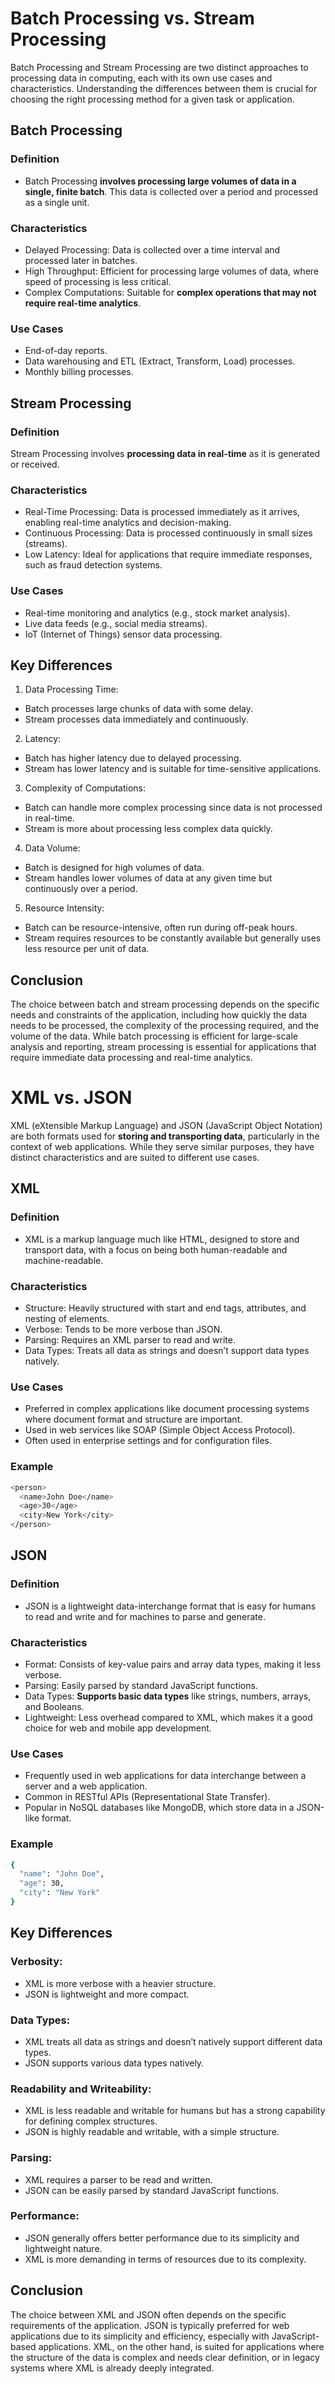 # Batch Processing vs. Stream Processing

Batch Processing and Stream Processing are two distinct approaches to processing data in computing, each with its own use cases and characteristics. Understanding the differences between them is crucial for choosing the right processing method for a given task or application.

## Batch Processing

### Definition
- Batch Processing **involves processing large volumes of data in a single, finite batch**. This data is collected over a period and processed as a single unit.

### Characteristics
- Delayed Processing: Data is collected over a time interval and processed later in batches.
- High Throughput: Efficient for processing large volumes of data, where speed of processing is less critical.
- Complex Computations: Suitable for **complex operations that may not require real-time analytics**.

### Use Cases
- End-of-day reports.
- Data warehousing and ETL (Extract, Transform, Load) processes.
- Monthly billing processes.

## Stream Processing

### Definition
Stream Processing involves **processing data in real-time** as it is generated or received.

### Characteristics
- Real-Time Processing: Data is processed immediately as it arrives, enabling real-time analytics and decision-making.
- Continuous Processing: Data is processed continuously in small sizes (streams).
- Low Latency: Ideal for applications that require immediate responses, such as fraud detection systems.

### Use Cases
- Real-time monitoring and analytics (e.g., stock market analysis).
- Live data feeds (e.g., social media streams).
- IoT (Internet of Things) sensor data processing.

## Key Differences
1. Data Processing Time:

- Batch processes large chunks of data with some delay.
- Stream processes data immediately and continuously.

2. Latency:

- Batch has higher latency due to delayed processing.
- Stream has lower latency and is suitable for time-sensitive applications.

3. Complexity of Computations:

- Batch can handle more complex processing since data is not processed in real-time.
- Stream is more about processing less complex data quickly.

4. Data Volume:

- Batch is designed for high volumes of data.
- Stream handles lower volumes of data at any given time but continuously over a period.

5. Resource Intensity:

- Batch can be resource-intensive, often run during off-peak hours.
- Stream requires resources to be constantly available but generally uses less resource per unit of data.

## Conclusion
The choice between batch and stream processing depends on the specific needs and constraints of the application, including how quickly the data needs to be processed, the complexity of the processing required, and the volume of the data. While batch processing is efficient for large-scale analysis and reporting, stream processing is essential for applications that require immediate data processing and real-time analytics.

# XML vs. JSON
XML (eXtensible Markup Language) and JSON (JavaScript Object Notation) are both formats used for **storing and transporting data**, particularly in the context of web applications. While they serve similar purposes, they have distinct characteristics and are suited to different use cases.

## XML
### Definition
- XML is a markup language much like HTML, designed to store and transport data, with a focus on being both human-readable and machine-readable.

### Characteristics
- Structure: Heavily structured with start and end tags, attributes, and nesting of elements.
- Verbose: Tends to be more verbose than JSON.
- Parsing: Requires an XML parser to read and write.
- Data Types: Treats all data as strings and doesn’t support data types natively.

### Use Cases
- Preferred in complex applications like document processing systems where document format and structure are important.
- Used in web services like SOAP (Simple Object Access Protocol).
- Often used in enterprise settings and for configuration files.

### Example
```bash
<person>
  <name>John Doe</name>
  <age>30</age>
  <city>New York</city>
</person>
```

## JSON
### Definition
- JSON is a lightweight data-interchange format that is easy for humans to read and write and for machines to parse and generate.

### Characteristics
- Format: Consists of key-value pairs and array data types, making it less verbose.
- Parsing: Easily parsed by standard JavaScript functions.
- Data Types: **Supports basic data types** like strings, numbers, arrays, and Booleans.
- Lightweight: Less overhead compared to XML, which makes it a good choice for web and mobile app development.

### Use Cases
- Frequently used in web applications for data interchange between a server and a web application.
- Common in RESTful APIs (Representational State Transfer).
- Popular in NoSQL databases like MongoDB, which store data in a JSON-like format.

### Example
```bash
{
  "name": "John Doe",
  "age": 30,
  "city": "New York"
}
```

## Key Differences
### Verbosity:

- XML is more verbose with a heavier structure.
- JSON is lightweight and more compact.

### Data Types:

- XML treats all data as strings and doesn’t natively support different data types.
- JSON supports various data types natively.

### Readability and Writeability:

- XML is less readable and writable for humans but has a strong capability for defining complex structures.
- JSON is highly readable and writable, with a simple structure.

### Parsing:

- XML requires a parser to be read and written.
- JSON can be easily parsed by standard JavaScript functions.

### Performance:

- JSON generally offers better performance due to its simplicity and lightweight nature.
- XML is more demanding in terms of resources due to its complexity.

## Conclusion
The choice between XML and JSON often depends on the specific requirements of the application. JSON is typically preferred for web applications due to its simplicity and efficiency, especially with JavaScript-based applications. XML, on the other hand, is suited for applications where the structure of the data is complex and needs clear definition, or in legacy systems where XML is already deeply integrated.